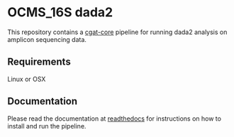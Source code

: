 # OCMS_16S dada2

This repository contains a [cgat-core](https://github.com/cgat-developers/cgat-core) pipeline for running dada2 analysis on amplicon sequencing data.

## Requirements

Linux or OSX

## Documentation

Please read the documentation at [readthedocs](https://ocms-16s.readthedocs.io/en/latest/index.html) for instructions on how to install and run the pipeline.

